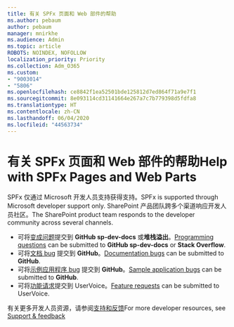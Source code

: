```yaml
---
title: 有关 SPFx 页面和 Web 部件的帮助
ms.author: pebaum
author: pebaum
manager: mnirkhe
ms.audience: Admin
ms.topic: article
ROBOTS: NOINDEX, NOFOLLOW
localization_priority: Priority
ms.collection: Adm_O365
ms.custom:
- "9003014"
- "5806"
ms.openlocfilehash: ce8842f1ea52501bde125812d7ed864f71a9e7f1
ms.sourcegitcommit: 8e093114cd31141664e267a7c7b779398d5fdfa8
ms.translationtype: HT
ms.contentlocale: zh-CN
ms.lasthandoff: 06/04/2020
ms.locfileid: "44563734"
---
```

# <a name="help-with-spfx-pages-and-web-parts"></a><span data-ttu-id="b4d5b-102">有关 SPFx 页面和 Web 部件的帮助</span><span class="sxs-lookup"><span data-stu-id="b4d5b-102">Help with SPFx Pages and Web Parts</span></span>

<span data-ttu-id="b4d5b-103">SPFx 仅通过 Microsoft 开发人员支持获得支持。</span><span class="sxs-lookup"><span data-stu-id="b4d5b-103">SPFx is supported through Microsoft developer support only.</span></span> <span data-ttu-id="b4d5b-104">SharePoint 产品团队跨多个渠道响应开发人员社区。</span><span class="sxs-lookup"><span data-stu-id="b4d5b-104">The SharePoint product team responds to the developer community across several channels.</span></span>

- <span data-ttu-id="b4d5b-105">可将[变成问题](https://docs.microsoft.com/sharepoint/dev/support-feedback#programming-questions)提交到 **GitHub sp-dev-docs** 或**堆栈溢出**。</span><span class="sxs-lookup"><span data-stu-id="b4d5b-105">[Programming questions](https://docs.microsoft.com/sharepoint/dev/support-feedback#programming-questions)  can be submitted to  **GitHub sp-dev-docs**  or  **Stack Overflow**.</span></span>
- <span data-ttu-id="b4d5b-106">可将[文档 bug](https://docs.microsoft.com/sharepoint/dev/support-feedback#documentation-bugs) 提交到 **GitHub**。</span><span class="sxs-lookup"><span data-stu-id="b4d5b-106">[Documentation bugs](https://docs.microsoft.com/sharepoint/dev/support-feedback#documentation-bugs)  can be submitted to **GitHub**.</span></span>
- <span data-ttu-id="b4d5b-107">可将[示例应用程序 bug](https://docs.microsoft.com/sharepoint/dev/support-feedback#sample-application-bugs) 提交到 **GitHub**。</span><span class="sxs-lookup"><span data-stu-id="b4d5b-107">[Sample application bugs](https://docs.microsoft.com/sharepoint/dev/support-feedback#sample-application-bugs)  can be submitted to  **GitHub**.</span></span>
- <span data-ttu-id="b4d5b-108">可将[功能请求](https://docs.microsoft.com/sharepoint/dev/support-feedback#feature-requests)提交到 UserVoice。</span><span class="sxs-lookup"><span data-stu-id="b4d5b-108">[Feature requests](https://docs.microsoft.com/sharepoint/dev/support-feedback#feature-requests)  can be submitted to UserVoice.</span></span>

<span data-ttu-id="b4d5b-109">有关更多开发人员资源，请参阅[支持和反馈](https://docs.microsoft.com/sharepoint/dev/support-feedback)</span><span class="sxs-lookup"><span data-stu-id="b4d5b-109">For more developer resources, see  [Support & feedback](https://docs.microsoft.com/sharepoint/dev/support-feedback)</span></span>